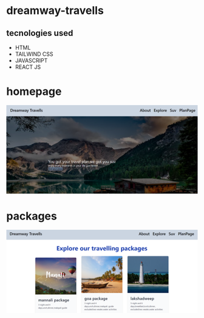 # dreamway-travells
## tecnologies used
- HTML
- TAILWIND CSS
- JAVASCRIPT
- REACT JS
# homepage
![homepage](./homepage%20ss.png)
# packages
![explore](./explore%20ss.png)